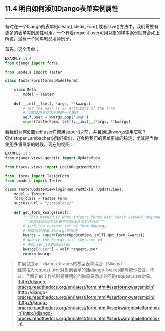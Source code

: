 ﻿## 11.4 明白如何添加Django表单实例属性

---

有时在一个Django的表单的clean(),clean_Foo(),或者save()方法中，我们需要有更多的表单实例属性可用。一个有着request.user可用对象的样本案例就符合如上所说。这有一个简单的品酒师例子。

首先，这个表单：
```python
EXAMPLE 11.4
from django import forms

from .models import Taster

class TasterForm(forms.ModelForm):

    class Meta:
        model = Taster
    
    def __init__(self, *args, **kwargs):
        # set the user as an attribute of the form
        # 设置使用者作为表单的一个属性
        self.user = kwargs.pop('user')
        super(TasterForm, self).__init__(*args, **kwargs)
```

看我们为何设置self.user在调用super()之前，并且通过kwargs调用它呢？Christoper Lambacher向我们指出，这会是我们的表单更加的稳定，尤其是当你使用多重继承的时候。现在的视图：

```python
EXAMPLE 11.5
from django.views.generic import UpdateView

from braces.views import LoginRequiredMixin

from .forms import TasterForm
from .models import Taster

class TasterUpdateView(loginRequredMixin, Updateview):
    model = Taster
    form_class = Taster Form
    success_url = "/someplace/"
    
    def get_form_kwargs(self):
        """This method is what injects forms with their keyword arguments."""
        """这是通过他们的关键字参数注入表单的方法"""
        # garb the current set of form #kwargs
        # 获取当前表单 #kwargs的设定
        kwargs = super(TasterUpdateView，self).get_form_kwargs()
        # Update the kwargs with the user_id
        # 通过user_id更新kwargs
        kwargs['user'] = self.request.user
        return kwargs
```

> 扩展包提示：django-braces的模型表单混合（Mixins）
<br />经常插入request.user对象到表单的话django-braces能够帮你去做。不过，了解它的工作机制是使用的当你需要添加的不是request.user对象。
[http://django-braces.readthedocs.org/en/latest/form.html#userformkwargsmixin](http://django-braces.readthedocs.org/en/latest/form.html#userformkwargsmixin)
[http://django-braces.readthedocs.org/en/latest/form.html#userkwargmodelformmixin](http://django-braces.readthedocs.org/en/latest/form.html#userkwargmodelformmixin)


